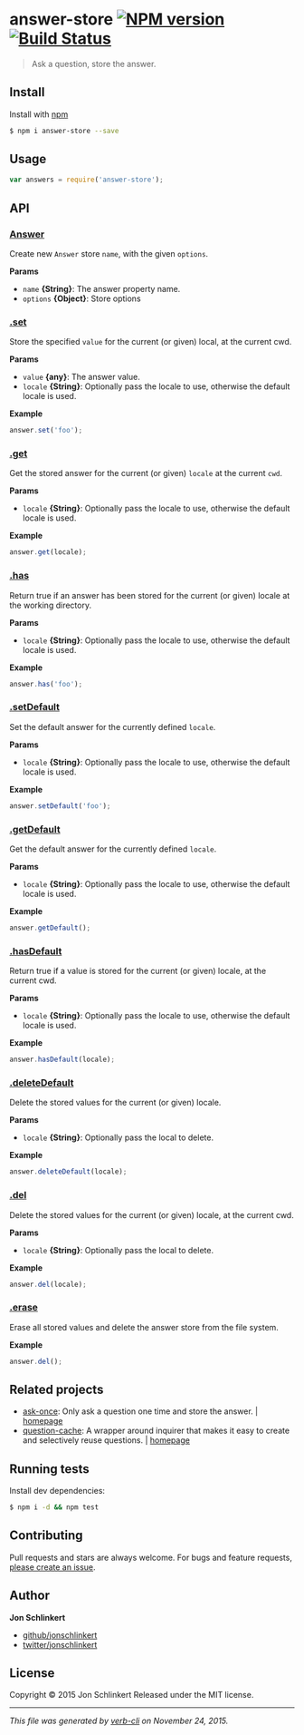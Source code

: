 # answer-store [![NPM version](https://badge.fury.io/js/answer-store.svg)](http://badge.fury.io/js/answer-store)  [![Build Status](https://travis-ci.org/jonschlinkert/answer-store.svg)](https://travis-ci.org/jonschlinkert/answer-store)

> Ask a question, store the answer.

## Install

Install with [npm](https://www.npmjs.com/)

```sh
$ npm i answer-store --save
```

## Usage

```js
var answers = require('answer-store');
```

## API

### [Answer](index.js#L21)

Create new `Answer` store `name`, with the given `options`.

**Params**

* `name` **{String}**: The answer property name.
* `options` **{Object}**: Store options

### [.set](index.js#L42)

Store the specified `value` for the current (or given) local, at the current cwd.

**Params**

* `value` **{any}**: The answer value.
* `locale` **{String}**: Optionally pass the locale to use, otherwise the default locale is used.

**Example**

```js
answer.set('foo');
```

### [.get](index.js#L58)

Get the stored answer for the current (or given) `locale` at the current `cwd`.

**Params**

* `locale` **{String}**: Optionally pass the locale to use, otherwise the default locale is used.

**Example**

```js
answer.get(locale);
```

### [.has](index.js#L73)

Return true if an answer has been stored for the current (or given) locale at the working directory.

**Params**

* `locale` **{String}**: Optionally pass the locale to use, otherwise the default locale is used.

**Example**

```js
answer.has('foo');
```

### [.setDefault](index.js#L87)

Set the default answer for the currently defined `locale`.

**Params**

* `locale` **{String}**: Optionally pass the locale to use, otherwise the default locale is used.

**Example**

```js
answer.setDefault('foo');
```

### [.getDefault](index.js#L103)

Get the default answer for the currently defined `locale`.

**Params**

* `locale` **{String}**: Optionally pass the locale to use, otherwise the default locale is used.

**Example**

```js
answer.getDefault();
```

### [.hasDefault](index.js#L117)

Return true if a value is stored for the current (or given) locale, at the current cwd.

**Params**

* `locale` **{String}**: Optionally pass the locale to use, otherwise the default locale is used.

**Example**

```js
answer.hasDefault(locale);
```

### [.deleteDefault](index.js#L131)

Delete the stored values for the current (or given) locale.

**Params**

* `locale` **{String}**: Optionally pass the local to delete.

**Example**

```js
answer.deleteDefault(locale);
```

### [.del](index.js#L146)

Delete the stored values for the current (or given) locale, at the current cwd.

**Params**

* `locale` **{String}**: Optionally pass the local to delete.

**Example**

```js
answer.del(locale);
```

### [.erase](index.js#L160)

Erase all stored values and delete the answer store from the file system.

**Example**

```js
answer.del();
```

## Related projects

* [ask-once](https://www.npmjs.com/package/ask-once): Only ask a question one time and store the answer. | [homepage](https://github.com/doowb/ask-once)
* [question-cache](https://www.npmjs.com/package/question-cache): A wrapper around inquirer that makes it easy to create and selectively reuse questions. | [homepage](https://github.com/jonschlinkert/question-cache)

## Running tests

Install dev dependencies:

```sh
$ npm i -d && npm test
```

## Contributing

Pull requests and stars are always welcome. For bugs and feature requests, [please create an issue](https://github.com/jonschlinkert/answer-store/issues/new).

## Author

**Jon Schlinkert**

+ [github/jonschlinkert](https://github.com/jonschlinkert)
+ [twitter/jonschlinkert](http://twitter.com/jonschlinkert)

## License

Copyright © 2015 Jon Schlinkert
Released under the MIT license.

***

_This file was generated by [verb-cli](https://github.com/assemble/verb-cli) on November 24, 2015._